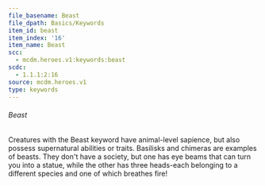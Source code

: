 ```yaml
---
file_basename: Beast
file_dpath: Basics/Keywords
item_id: beast
item_index: '16'
item_name: Beast
scc:
  - mcdm.heroes.v1:keywords:beast
scdc:
  - 1.1.1:2:16
source: mcdm.heroes.v1
type: keywords
---
```


###### Beast

Creatures with the Beast keyword have animal-level sapience, but also possess supernatural abilities or traits. Basilisks and chimeras are examples of beasts. They don't have a society, but one has eye beams that can turn you into a statue, while the other has three heads-each belonging to a different species and one of which breathes fire!
